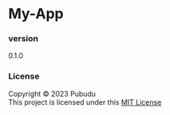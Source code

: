 # My-App

### version 
0.1.0

### License
Copyright &copy; 2023 Pubudu <br>
This project is licensed under this [MIT License](License.txt)
